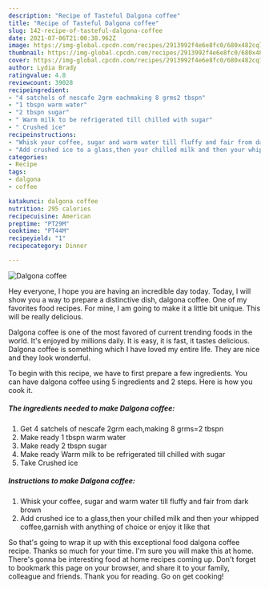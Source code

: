 ```yaml
---
description: "Recipe of Tasteful Dalgona coffee"
title: "Recipe of Tasteful Dalgona coffee"
slug: 142-recipe-of-tasteful-dalgona-coffee
date: 2021-07-06T21:00:38.962Z
image: https://img-global.cpcdn.com/recipes/2913992f4e6e8fc0/680x482cq70/dalgona-coffee-recipe-main-photo.jpg
thumbnail: https://img-global.cpcdn.com/recipes/2913992f4e6e8fc0/680x482cq70/dalgona-coffee-recipe-main-photo.jpg
cover: https://img-global.cpcdn.com/recipes/2913992f4e6e8fc0/680x482cq70/dalgona-coffee-recipe-main-photo.jpg
author: Lydia Brady
ratingvalue: 4.8
reviewcount: 39028
recipeingredient:
- "4 satchels of nescafe 2grm eachmaking 8 grms2 tbspn"
- "1 tbspn warm water"
- "2 tbspn sugar"
- " Warm milk to be refrigerated till chilled with sugar"
- " Crushed ice"
recipeinstructions:
- "Whisk your coffee, sugar and warm water till fluffy and fair from dark brown"
- "Add crushed ice to a glass,then your chilled milk and then your whipped coffee,garnish with anything of choice or enjoy it like that"
categories:
- Recipe
tags:
- dalgona
- coffee

katakunci: dalgona coffee 
nutrition: 295 calories
recipecuisine: American
preptime: "PT29M"
cooktime: "PT44M"
recipeyield: "1"
recipecategory: Dinner

---
```



![Dalgona coffee](https://img-global.cpcdn.com/recipes/2913992f4e6e8fc0/680x482cq70/dalgona-coffee-recipe-main-photo.jpg)

Hey everyone, I hope you are having an incredible day today. Today, I will show you a way to prepare a distinctive dish, dalgona coffee. One of my favorites food recipes. For mine, I am going to make it a little bit unique. This will be really delicious.



Dalgona coffee is one of the most favored of current trending foods in the world. It's enjoyed by millions daily. It is easy, it is fast, it tastes delicious. Dalgona coffee is something which I have loved my entire life. They are nice and they look wonderful.


To begin with this recipe, we have to first prepare a few ingredients. You can have dalgona coffee using 5 ingredients and 2 steps. Here is how you cook it.

<!--inarticleads1-->

##### The ingredients needed to make Dalgona coffee:

1. Get 4 satchels of nescafe 2grm each,making 8 grms=2 tbspn
1. Make ready 1 tbspn warm water
1. Make ready 2 tbspn sugar
1. Make ready  Warm milk to be refrigerated till chilled with sugar
1. Take  Crushed ice




<!--inarticleads2-->

##### Instructions to make Dalgona coffee:

1. Whisk your coffee, sugar and warm water till fluffy and fair from dark brown
1. Add crushed ice to a glass,then your chilled milk and then your whipped coffee,garnish with anything of choice or enjoy it like that




So that's going to wrap it up with this exceptional food dalgona coffee recipe. Thanks so much for your time. I'm sure you will make this at home. There's gonna be interesting food at home recipes coming up. Don't forget to bookmark this page on your browser, and share it to your family, colleague and friends. Thank you for reading. Go on get cooking!
